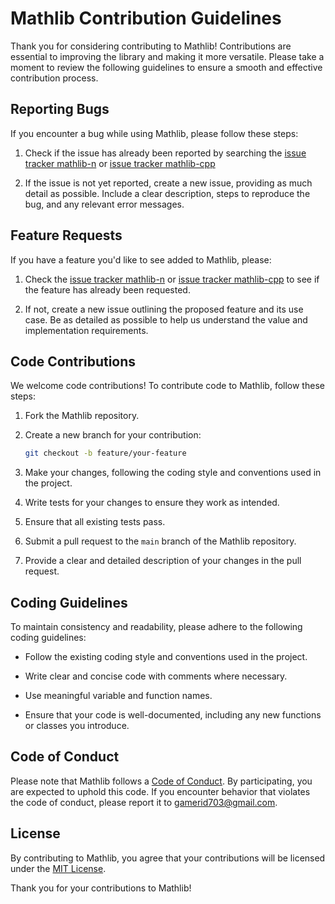 # Mathlib Contribution Guidelines

Thank you for considering contributing to Mathlib! Contributions are essential to improving the library and making it more versatile. Please take a moment to review the following guidelines to ensure a smooth and effective contribution process.

## Reporting Bugs

If you encounter a bug while using Mathlib, please follow these steps:

1. Check if the issue has already been reported by searching the [issue tracker mathlib-n](https://github.com/your-username/mathlib/issues) or [issue tracker mathlib-cpp](https://github.com/MarufHasan24/mathlib-cpp/issues)

2. If the issue is not yet reported, create a new issue, providing as much detail as possible. Include a clear description, steps to reproduce the bug, and any relevant error messages.

## Feature Requests

If you have a feature you'd like to see added to Mathlib, please:

1. Check the [issue tracker mathlib-n](https://github.com/your-username/mathlib/issues) or [issue tracker mathlib-cpp](https://github.com/MarufHasan24/mathlib-cpp/issues) to see if the feature has already been requested.

2. If not, create a new issue outlining the proposed feature and its use case. Be as detailed as possible to help us understand the value and implementation requirements.

## Code Contributions

We welcome code contributions! To contribute code to Mathlib, follow these steps:

1. Fork the Mathlib repository.

2. Create a new branch for your contribution:

   ```bash
   git checkout -b feature/your-feature
   ```

3. Make your changes, following the coding style and conventions used in the project.

4. Write tests for your changes to ensure they work as intended.

5. Ensure that all existing tests pass.

6. Submit a pull request to the `main` branch of the Mathlib repository.

7. Provide a clear and detailed description of your changes in the pull request.

## Coding Guidelines

To maintain consistency and readability, please adhere to the following coding guidelines:

- Follow the existing coding style and conventions used in the project.

- Write clear and concise code with comments where necessary.

- Use meaningful variable and function names.

- Ensure that your code is well-documented, including any new functions or classes you introduce.

## Code of Conduct

Please note that Mathlib follows a [Code of Conduct](CODE_OF_CONDUCT.md). By participating, you are expected to uphold this code. If you encounter behavior that violates the code of conduct, please report it to [gamerid703@gmail.com](mailto:gamerid703@gmail.com).

## License

By contributing to Mathlib, you agree that your contributions will be licensed under the [MIT License](LICENSE).

Thank you for your contributions to Mathlib!
